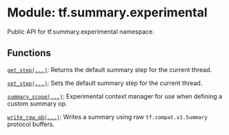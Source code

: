 <div itemscope itemtype="http://developers.google.com/ReferenceObject">
<meta itemprop="name" content="tf.summary.experimental" />
<meta itemprop="path" content="Stable" />
</div>

# Module: tf.summary.experimental

Public API for tf.summary.experimental namespace.

## Functions

[`get_step(...)`](../../tf/summary/experimental/get_step.md): Returns the default summary step for the current thread.

[`set_step(...)`](../../tf/summary/experimental/set_step.md): Sets the default summary step for the current thread.

[`summary_scope(...)`](../../tf/summary/experimental/summary_scope.md): Experimental context manager for use when defining a custom summary op.

[`write_raw_pb(...)`](../../tf/summary/experimental/write_raw_pb.md): Writes a summary using raw `tf.compat.v1.Summary` protocol buffers.

